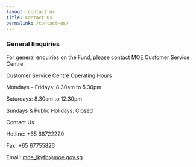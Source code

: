 ```yaml
---
layout: contact_us
title: Contact Us
permalink: /contact-us/
---
```

### General Enquiries

For general enquiries on the Fund, please contact MOE Customer Service Centre.

Customer Service Centre Operating Hours

  Mondays – Fridays: 8.30am to 5.30pm
  
  Saturdays: 8.30am to 12.30pm
  
  Sundays &amp; Public Holidays: Closed
  
Contact Us

Hotline: +65 68722220

Fax: +65 67755826

Email: moe_lkyfb@moe.gov.sg
